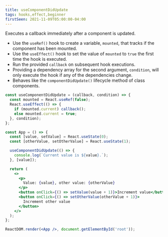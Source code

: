 ```yaml
---
title: useComponentDidUpdate
tags: hooks,effect,beginner
firstSeen: 2021-11-09T05:00:00-04:00
---
```


Executes a callback immediately after a component is updated.

- Use the `useRef()` hook to create a variable, `mounted`, that tracks if the component has been mounted.
- Use the `useEffect()` hook to set the value of `mounted` to `true` the first time the hook is executed.
- Run the provided `callback` on subsequent hook executions.
- Providing a dependency array for the second argument, `condition`, will only execute the hook if any of the dependencies change.
- Behaves like the `componentDidUpdate()` lifecycle method of class components.

```jsx
const useComponentDidUpdate = (callback, condition) => {
  const mounted = React.useRef(false);
  React.useEffect(() => {
    if (mounted.current) callback();
    else mounted.current = true;
  }, condition);
};
```

```jsx
const App = () => {
  const [value, setValue] = React.useState(0);
  const [otherValue, setOtherValue] = React.useState(1);

  useComponentDidUpdate(() => {
    console.log(`Current value is ${value}.`);
  }, [value]);

  return (
    <>
      <p>
        Value: {value}, other value: {otherValue}
      </p>
      <button onClick={() => setValue(value + 1)}>Increment value</button>
      <button onClick={() => setOtherValue(otherValue + 1)}>
        Increment other value
      </button>
    </>
  );
};

ReactDOM.render(<App />, document.getElementById('root'));
```
